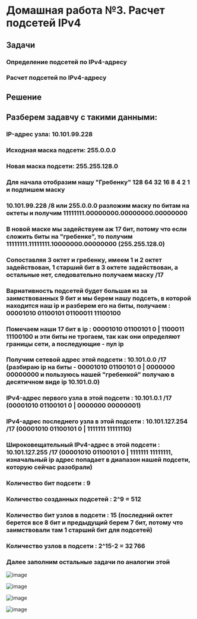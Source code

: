 # Домашная работа №3. Расчет подсетей IPv4 
## 	Задачи
### Определение подсетей по IPv4-адресу
### Расчет подсетей по IPv4-адресу

## Решение
## Разберем задавчу с такими данными:
### IP-адрес узла: 10.101.99.228
### Исходная маска подсети: 255.0.0.0
### Новая маска подсети: 255.255.128.0
### Для начала отобразим нашу "Гребенку" 128 64 32 16 8 4 2 1 и подпишем маску
### 10.101.99.228 /8 или 255.0.0.0 разложим маску по битам на октеты и получим 11111111.00000000.00000000.00000000
### В новой маске мы задействуем аж 17 бит, потому что если сложить биты на "гребенке", то получим 11111111.11111111.10000000.00000000 (255.255.128.0) 
### Сопоставляя 3 октет и гребенку, имеем 1 и 2 октет задействован, 1 старший бит в 3 октете задействован, а остальные нет, следовательно получаем маску /17
### Вариативность подсетей будет большая из за заимствованных 9 бит и мы берем нашу подсеть, в которой находится наш ip и разберем его на биты, получаем : 00001010 01100101 01100011 11100100
### Помечаем наши 17 бит в ip : 00001010 01100101 0 | 1100011 11100100 и эти биты не трогаем, так как они определяют границы сети, а последующие - пул ip 

### Получим сетевой адрес этой подсети : 10.101.0.0 /17 (разбираю ip на биты - 00001010 01100101 0 | 0000000 00000000 и пользуюсь нашей "гребенкой" получаю в десятичном виде ip 10.101.0.0)
### IPv4-адрес первого узла в этой подсети : 10.101.0.1 /17 (00001010 01100101 0 | 0000000 00000001)
### IPv4-адрес последнего узла в этой подсети : 10.101.127.254 /17 (00001010 01100101 0 | 1111111 11111110)
### Широковещательный IPv4-адрес в этой подсети : 10.101.127.255 /17 (00001010 01100101 0 | 1111111 11111111, изначальный ip адрес попадает в диапазон нашей подсети, которую сейчас разобрали)

### Количество бит подсети : 9
### Количество созданных подсетей : 2^9 = 512
### Количество бит узлов в подсети : 15 (последний октет берется все 8 бит и предыдущий берем 7 бит, потому что заимствовали там 1 старший бит для подсетей)
### Количество узлов в подсети : 2^15-2 =  32 766 

### Далее заполним остальные задачи по аналогии этой 


![image](https://github.com/user-attachments/assets/057877fc-c9f7-4ee3-8ae5-c129b8c0b5fe)


![image](https://github.com/user-attachments/assets/d1d1c276-402f-4c13-91b7-5e13245c6ec1)



![image](https://github.com/user-attachments/assets/e7d6b6ab-0a45-42e2-a7ee-f46d1752d86e)


![image](https://github.com/user-attachments/assets/f9ac1c5d-8e2e-4141-818b-af96d0cb7a71)





